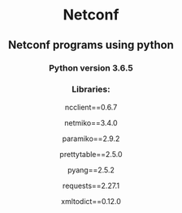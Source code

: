 <h1 align="center">Netconf</h1>
<h2 align="center">Netconf programs using python</h3>


<h3 align="center">Python version 3.6.5</h2>

<h3 align="center">Libraries:</h3>

<p align="center">
  ncclient==0.6.7
</p>

<p align="center">
  netmiko==3.4.0
</p>

<p align="center">
  paramiko==2.9.2
</p>

<p align="center">
  prettytable==2.5.0
</p>

<p align="center">
  pyang==2.5.2
</p>

<p align="center">
  requests==2.27.1
</p>

<p align="center">
  xmltodict==0.12.0
</p>
